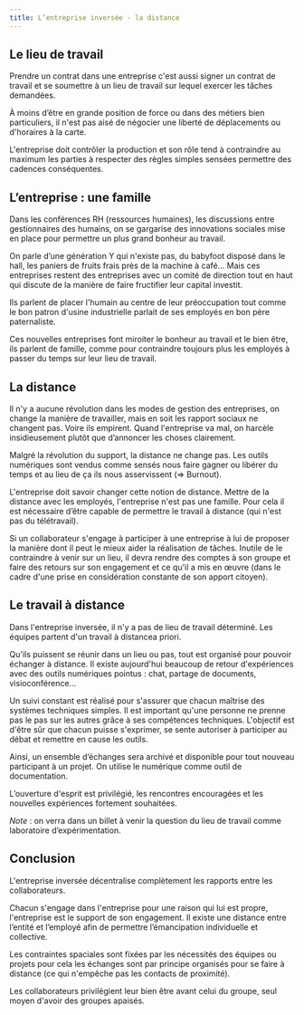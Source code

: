 ```yaml
---
title: L’entreprise inversée - la distance
---
```


## Le lieu de travail

Prendre un contrat dans une entreprise c'est aussi signer un contrat de travail et se soumettre à un lieu de travail sur lequel exercer les tâches demandées.

À moins d’être en grande position de force ou dans des métiers bien particuliers, il n'est pas aisé de négocier une liberté de déplacements ou d'horaires à la carte.

L'entreprise doit contrôler la production et son rôle tend à contraindre au maximum les parties à respecter des règles simples sensées permettre des cadences conséquentes.

## L’entreprise : une famille

Dans les conférences RH (ressources humaines), les discussions entre gestionnaires des humains, on se gargarise des innovations sociales mise en place pour permettre un plus grand bonheur au travail.

On parle d’une génération Y qui n'existe pas, du babyfoot disposé dans le hall, les paniers de fruits frais près de la machine à café…
Mais ces entreprises restent des entreprises avec un comité de direction tout en haut qui discute de la manière de faire fructifier leur capital investit.

Ils parlent de placer l'humain au centre de leur préoccupation tout comme le bon patron d'usine industrielle parlait de ses employés en bon père paternaliste.

Ces nouvelles entreprises font miroiter le bonheur au travail et le bien être, ils parlent de famille, comme pour contraindre toujours plus les employés à passer du temps sur leur lieu de travail.

## La distance

Il n'y a aucune révolution dans les modes de gestion des entreprises, on change la manière de travailler, mais en soit les rapport sociaux ne changent pas. Voire ils empirent. Quand l'entreprise va mal, on harcèle insidieusement plutôt que d’annoncer les choses clairement.

Malgré la révolution du support, la distance ne change pas. Les outils numériques sont vendus comme sensés nous faire gagner ou libérer du temps et au lieu de ça ils nous asservissent (=> Burnout).

L'entreprise doit savoir changer cette notion de distance. Mettre de la distance avec les employés, l'entreprise n'est pas une famille. Pour cela il est nécessaire d’être capable de permettre le travail à distance (qui n'est pas du télétravail).

Si un collaborateur s'engage à participer à une entreprise à lui de proposer la manière dont il peut le mieux aider la réalisation de tâches. Inutile de le contraindre à venir sur un lieu, il devra rendre des comptes à son groupe et faire des retours sur son engagement et ce qu'il a mis en œuvre (dans le cadre d'une prise en considération constante de son apport citoyen).

## Le travail à distance

Dans l'entreprise inversée, il n'y a pas de lieu de travail déterminé. Les équipes partent d'un travail à distancea priori.

Qu'ils puissent se réunir dans un lieu ou pas, tout est organisé pour pouvoir échanger à distance. Il existe aujourd'hui beaucoup de retour d'expériences avec des outils numériques pointus : chat, partage de documents, visioconférence…

Un suivi constant est réalisé pour s'assurer que chacun maîtrise des systèmes techniques simples. Il est important qu'une personne ne prenne pas le pas sur les autres grâce à ses compétences techniques. L'objectif est d'être sûr que chacun puisse s'exprimer, se sente autoriser à participer au débat et remettre en cause les outils.

Ainsi, un ensemble d’échanges sera archivé et disponible pour tout nouveau participant à un projet. On utilise le numérique comme outil de documentation.

L’ouverture d'esprit est privilégié, les rencontres encouragées et les nouvelles expériences fortement souhaitées.

*Note* : on verra dans un billet à venir la question du lieu de travail comme laboratoire d’expérimentation.

## Conclusion

L'entreprise inversée décentralise complètement les rapports entre les collaborateurs.

Chacun s'engage dans l'entreprise pour une raison qui lui est propre, l'entreprise est le support de son engagement. Il existe une distance entre l’entité et l’employé afin de permettre l’émancipation individuelle et collective.

Les contraintes spaciales sont fixées par les nécessités des équipes ou projets pour cela les échanges sont par principe organisés pour se faire à distance (ce qui n'empêche pas les contacts de proximité).

Les collaborateurs privilégient leur bien être avant celui du groupe, seul moyen d'avoir des groupes apaisés.




